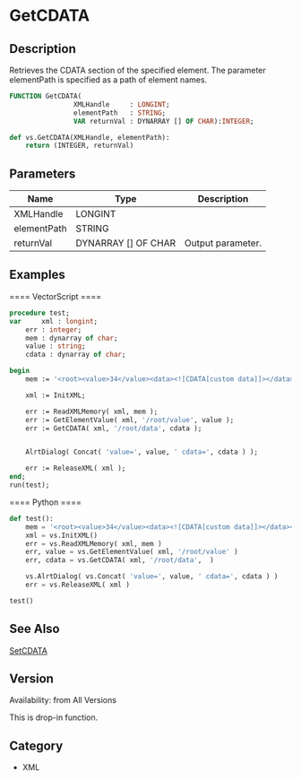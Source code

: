 # GetCDATA

## Description
Retrieves the CDATA section of the specified element. The parameter elementPath is specified as a path of element names.

```pascal
FUNCTION GetCDATA(
				XMLHandle     : LONGINT;
				elementPath   : STRING;
				VAR returnVal : DYNARRAY [] OF CHAR):INTEGER;
```

```python
def vs.GetCDATA(XMLHandle, elementPath):
    return (INTEGER, returnVal)
```

## Parameters
|Name|Type|Description|
|---|---|---|
|XMLHandle|LONGINT|   |
|elementPath|STRING|   |
|returnVal|DYNARRAY [] OF CHAR|Output parameter.|

## Examples
==== VectorScript ====
```pascal
procedure test;
var 	xml : longint;
	err : integer;
	mem : dynarray of char;
	value : string;
	cdata : dynarray of char;

begin
	mem := '<root><value>34</value><data><![CDATA[custom data]]></data></root>';

	xml := InitXML;	

	err := ReadXMLMemory( xml, mem );
	err := GetElementValue( xml, '/root/value', value );
	err := GetCDATA( xml, '/root/data', cdata );


	AlrtDialog( Concat( 'value=', value, ' cdata=', cdata ) );

	err := ReleaseXML( xml );
end;
run(test);
```
==== Python ====
```python
def test():
	mem = '<root><value>34</value><data><![CDATA[custom data]]></data></root>'
	xml = vs.InitXML()
	err = vs.ReadXMLMemory( xml, mem )
	err, value = vs.GetElementValue( xml, '/root/value' )
	err, cdata = vs.GetCDATA( xml, '/root/data',  )

	vs.AlrtDialog( vs.Concat( 'value=', value, ' cdata=', cdata ) )
	err = vs.ReleaseXML( xml )

test()
```

## See Also
[SetCDATA](SetCDATA.md)

## Version
Availability: from All Versions

This is drop-in function.

## Category
* XML

